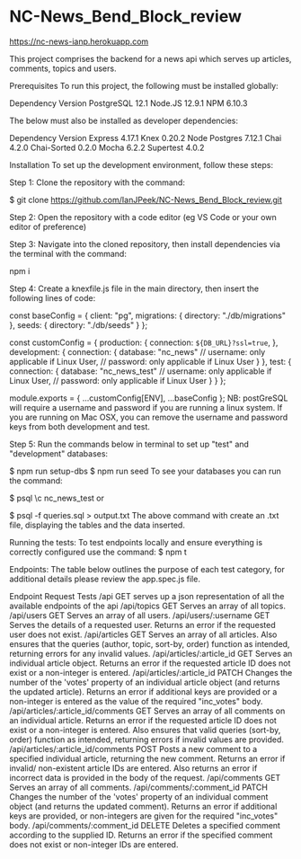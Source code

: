 # NC-News_Bend_Block_review

https://nc-news-ianp.herokuapp.com

This project comprises the backend for a news api which serves up articles, comments, topics and users.

Prerequisites
To run this project, the following must be installed globally:

Dependency	Version
PostgreSQL	12.1
Node.JS	12.9.1
NPM	6.10.3

The below must also be installed as developer dependencies:

Dependency	Version
Express	4.17.1
Knex	0.20.2
Node Postgres	7.12.1
Chai	4.2.0
Chai-Sorted	0.2.0
Mocha	6.2.2
Supertest	4.0.2

Installation
To set up the development environment, follow these steps:

Step 1: Clone the repository with the command:

$ git clone https://github.com/IanJPeek/NC-News_Bend_Block_review.git

Step 2: Open the repository with a code editor (eg VS Code or your own editor of preference)

Step 3: Navigate into the cloned repository, then install dependencies via the terminal with the command:

npm i

Step 4: Create a knexfile.js file in the main directory, then insert the following lines of code:

const baseConfig = {
client: "pg",
migrations: {
directory: "./db/migrations"
},
seeds: {
directory: "./db/seeds"
}
};

const customConfig = {
production: {
connection: `${DB_URL}?ssl=true`,
},
development: {
connection: {
database: "nc_news"
// username: only applicable if Linux User,
// password: only applicable if Linux User
}
},
test: {
connection: {
database: "nc_news_test"
// username: only applicable if Linux User,
// password: only applicable if Linux User
}
}
};

module.exports = { ...customConfig[ENV], ...baseConfig };
NB: postGreSQL will require a username and password if you are running a linux system. If you are running on Mac OSX, you can remove the username and password keys from both development and test.

Step 5: Run the commands below in terminal to set up "test" and "development" databases:

$ npm run setup-dbs
$ npm run seed
To see your databases you can run the command:

\$ psql
\c nc_news_test
or

\$ psql -f queries.sql > output.txt
The above command with create an .txt file, displaying the tables and the data inserted.

Running the tests: To test endpoints locally and ensure everything is correctly configured use the command: $ npm t

Endpoints: The table below outlines the purpose of each test category, for additional details please review the app.spec.js file.

Endpoint	Request	Tests
/api	GET	serves up a json representation of all the available endpoints of the api
/api/topics	GET	Serves an array of all topics.
/api/users	GET	Serves an array of all users.
/api/users/:username	GET	Serves the details of a requested user. Returns an error if the requested user does not exist.
/api/articles	GET	Serves an array of all articles. Also ensures that the queries (author, topic, sort-by, order) function as intended, returning errors for any invalid values.
/api/articles/:article_id	GET	Serves an individual article object. Returns an error if the requested article ID does not exist or a non-integer is entered.
/api/articles/:article_id	PATCH	Changes the number of the 'votes' property of an individual article object (and returns the updated article). Returns an error if additional keys are provided or a non-integer is entered as the value of the required "inc_votes" body.
/api/articles/:article_id/comments	GET	Serves an array of all comments on an individual article. Returns an error if the requested article ID does not exist or a non-integer is entered. Also ensures that valid queries (sort-by, order) function as intended, returning errors if invalid values are provided.
/api/articles/:article_id/comments	POST	Posts a new comment to a specified individual article, returning the new comment. Returns an error if invalid/ non-existent article IDs are entered. Also returns an error if incorrect data is provided in the body of the request.
/api/comments GET Serves an array of all comments.
/api/comments/:comment_id	PATCH	Changes the number of the 'votes' property of an individual comment object (and returns the updated comment). Returns an error if additional keys are provided, or non-integers are given for the required "inc_votes" body.
/api/comments/:comment_id	DELETE	Deletes a specified comment according to the supplied ID. Returns an error if the specified comment does not exist or non-integer IDs are entered.

